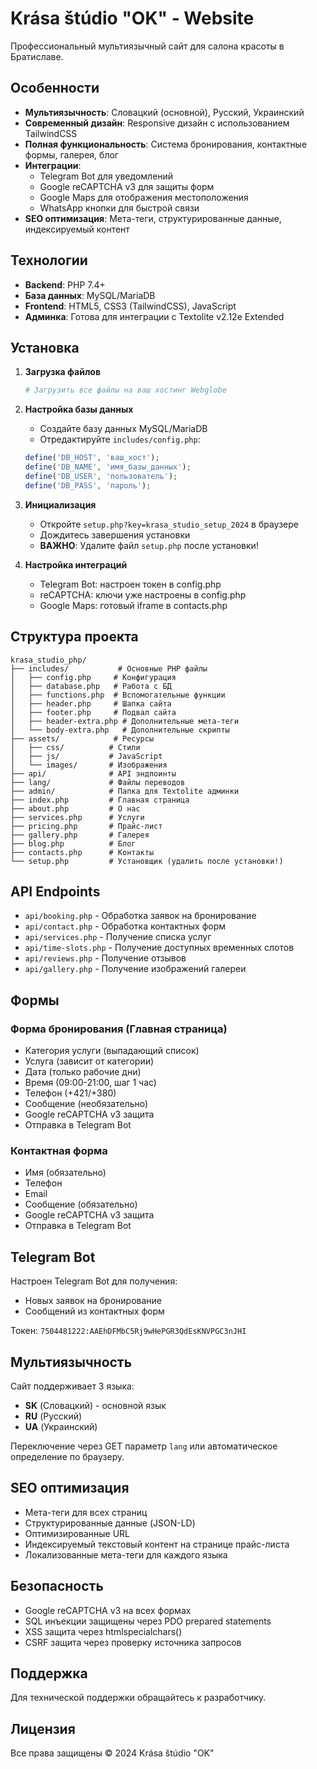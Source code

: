 
# Krása štúdio "OK" - Website

Профессиональный мультиязычный сайт для салона красоты в Братиславе.

## Особенности

- **Мультиязычность**: Словацкий (основной), Русский, Украинский
- **Современный дизайн**: Responsive дизайн с использованием TailwindCSS
- **Полная функциональность**: Система бронирования, контактные формы, галерея, блог
- **Интеграции**: 
  - Telegram Bot для уведомлений
  - Google reCAPTCHA v3 для защиты форм
  - Google Maps для отображения местоположения
  - WhatsApp кнопки для быстрой связи
- **SEO оптимизация**: Мета-теги, структурированные данные, индексируемый контент

## Технологии

- **Backend**: PHP 7.4+
- **База данных**: MySQL/MariaDB
- **Frontend**: HTML5, CSS3 (TailwindCSS), JavaScript
- **Админка**: Готова для интеграции с Textolite v2.12e Extended

## Установка

1. **Загрузка файлов**
   ```bash
   # Загрузить все файлы на ваш хостинг Webglobe
   ```

2. **Настройка базы данных**
   - Создайте базу данных MySQL/MariaDB
   - Отредактируйте `includes/config.php`:
   ```php
   define('DB_HOST', 'ваш_хост');
   define('DB_NAME', 'имя_базы_данных');
   define('DB_USER', 'пользователь');
   define('DB_PASS', 'пароль');
   ```

3. **Инициализация**
   - Откройте `setup.php?key=krasa_studio_setup_2024` в браузере
   - Дождитесь завершения установки
   - **ВАЖНО**: Удалите файл `setup.php` после установки!

4. **Настройка интеграций**
   - Telegram Bot: настроен токен в config.php
   - reCAPTCHA: ключи уже настроены в config.php
   - Google Maps: готовый iframe в contacts.php

## Структура проекта

```
krasa_studio_php/
├── includes/           # Основные PHP файлы
│   ├── config.php     # Конфигурация
│   ├── database.php   # Работа с БД
│   ├── functions.php  # Вспомогательные функции
│   ├── header.php     # Шапка сайта
│   ├── footer.php     # Подвал сайта
│   ├── header-extra.php # Дополнительные мета-теги
│   └── body-extra.php   # Дополнительные скрипты
├── assets/            # Ресурсы
│   ├── css/          # Стили
│   ├── js/           # JavaScript
│   └── images/       # Изображения
├── api/              # API эндпоинты
├── lang/             # Файлы переводов
├── admin/            # Папка для Textolite админки
├── index.php         # Главная страница
├── about.php         # О нас
├── services.php      # Услуги
├── pricing.php       # Прайс-лист
├── gallery.php       # Галерея
├── blog.php          # Блог
├── contacts.php      # Контакты
└── setup.php         # Установщик (удалить после установки!)
```

## API Endpoints

- `api/booking.php` - Обработка заявок на бронирование
- `api/contact.php` - Обработка контактных форм
- `api/services.php` - Получение списка услуг
- `api/time-slots.php` - Получение доступных временных слотов
- `api/reviews.php` - Получение отзывов
- `api/gallery.php` - Получение изображений галереи

## Формы

### Форма бронирования (Главная страница)
- Категория услуги (выпадающий список)
- Услуга (зависит от категории)
- Дата (только рабочие дни)
- Время (09:00-21:00, шаг 1 час)
- Телефон (+421/+380)
- Сообщение (необязательно)
- Google reCAPTCHA v3 защита
- Отправка в Telegram Bot

### Контактная форма
- Имя (обязательно)
- Телефон
- Email
- Сообщение (обязательно)
- Google reCAPTCHA v3 защита
- Отправка в Telegram Bot

## Telegram Bot

Настроен Telegram Bot для получения:
- Новых заявок на бронирование
- Сообщений из контактных форм

Токен: `7504481222:AAEhDFMbC5Rj9wHePGR3QdEsKNVPGC3nJHI`

## Мультиязычность

Сайт поддерживает 3 языка:
- **SK** (Словацкий) - основной язык
- **RU** (Русский)
- **UA** (Украинский)

Переключение через GET параметр `lang` или автоматическое определение по браузеру.

## SEO оптимизация

- Мета-теги для всех страниц
- Структурированные данные (JSON-LD)
- Оптимизированные URL
- Индексируемый текстовый контент на странице прайс-листа
- Локализованные мета-теги для каждого языка

## Безопасность

- Google reCAPTCHA v3 на всех формах
- SQL инъекции защищены через PDO prepared statements
- XSS защита через htmlspecialchars()
- CSRF защита через проверку источника запросов

## Поддержка

Для технической поддержки обращайтесь к разработчику.

## Лицензия

Все права защищены © 2024 Krása štúdio "OK"
